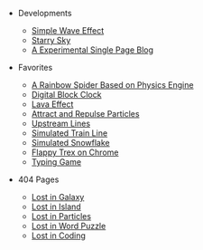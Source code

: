 - Developments
  - [Simple Wave Effect](/demos/dev/wave-effect/)
  - [Starry Sky](/demos/dev/starry-sky/)
  - [A Experimental Single Page Blog](/demos/dev/single-page-blog/)

- Favorites
  - [A Rainbow Spider Based on Physics Engine](/demos/fav/spider-web/)
  - [Digital Block Clock](/demos/fav/digital-block-clock/)
  - [Lava Effect](/demos/fav/lava-effect/)
  - [Attract and Repulse Particles](/demos/fav/attract-and-repulse-particles/)
  - [Upstream Lines](/demos/fav/upstream-lines/)
  - [Simulated Train Line](/demos/fav/simulated-train-line/)
  - [Simulated Snowflake](/demos/fav/simulated-snowflake/)
  - [Flappy Trex on Chrome](/demos/fav/flappy-trex/)
  - [Typing Game](/demos/fav/typing-game/)

- 404 Pages
  - [Lost in Galaxy](/demos/404/lost-in-galaxy/)
  - [Lost in Island](/demos/404/lost-in-island/)
  - [Lost in Particles](/demos/404/lost-in-particles/)
  - [Lost in Word Puzzle](/demos/404/lost-in-word-puzzle/)
  - [Lost in Coding](/404.html)
